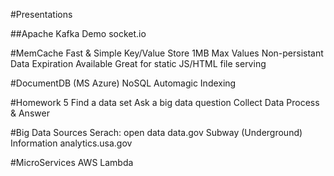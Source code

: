 #Presentations

##Apache Kafka Demo
socket.io

#MemCache
Fast & Simple Key/Value Store
1MB Max Values
Non-persistant
Data Expiration Available
Great for static JS/HTML file serving

#DocumentDB (MS Azure)
NoSQL
Automagic Indexing

#Homework 5
Find a data set
Ask a big data question
Collect Data
Process & Answer

#Big Data Sources
Serach: open data
data.gov
Subway (Underground) Information
analytics.usa.gov

#MicroServices
AWS Lambda



